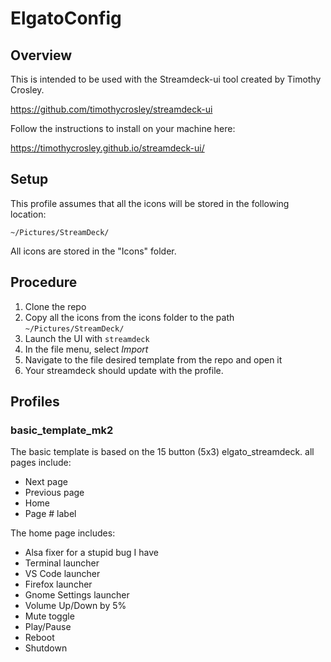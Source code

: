 # ElgatoConfig

## Overview

This is intended to be used with the Streamdeck-ui tool created by Timothy Crosley.

https://github.com/timothycrosley/streamdeck-ui

Follow the instructions to install on your machine here:

https://timothycrosley.github.io/streamdeck-ui/


## Setup

This profile assumes that all the icons will be stored in the following location:

`~/Pictures/StreamDeck/`

All icons are stored in the "Icons" folder.

## Procedure

1. Clone the repo
2. Copy all the icons from the icons folder to the path `~/Pictures/StreamDeck/`
3. Launch the UI with `streamdeck`
4. In the file menu, select _Import_
5. Navigate to the file desired template from the repo and open it
6. Your streamdeck should update with the profile.

## Profiles

### basic_template_mk2

The basic template is based on the 15 button (5x3) elgato_streamdeck. all pages include:

- Next page
- Previous page 
- Home
- Page # label

The home page includes:

- Alsa fixer for a stupid bug I have
- Terminal launcher
- VS Code launcher
- Firefox launcher
- Gnome Settings launcher
- Volume Up/Down by 5%
- Mute toggle
- Play/Pause
- Reboot
- Shutdown
